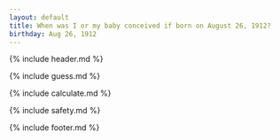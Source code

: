 ```yaml
---
layout: default
title: When was I or my baby conceived if born on August 26, 1912?
birthday: Aug 26, 1912
---
```


{% include header.md %}

{% include guess.md %}

{% include calculate.md %}

{% include safety.md %}

{% include footer.md %}



